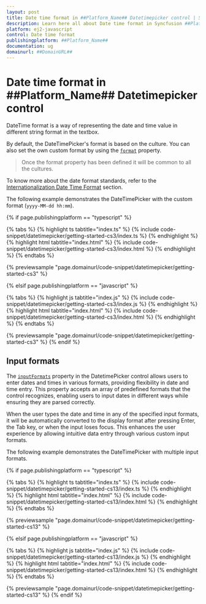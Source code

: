 ```yaml
---
layout: post
title: Date time format in ##Platform_Name## Datetimepicker control | Syncfusion
description: Learn here all about Date time format in Syncfusion ##Platform_Name## Datetimepicker control of Syncfusion Essential JS 2 and more.
platform: ej2-javascript
control: Date time format 
publishingplatform: ##Platform_Name##
documentation: ug
domainurl: ##DomainURL##
---
```


# Date time format in ##Platform_Name## Datetimepicker control

DateTime format is a way of representing the date and time value in different string format in the textbox.

By default, the DateTimePicker's format is based on the culture. You can also set the own custom format by using the [`format`](../api/datetimepicker#format) property.

> Once the format property has been defined it will be common to all the cultures.

To know more about the date format standards, refer to the [Internationalization Date Time Format](http://ej2.syncfusion.com/documentation/base/internationalization/) section.

The following example demonstrates the DateTimePicker with the custom format (`yyyy-MM-dd hh:mm`).

{% if page.publishingplatform == "typescript" %}

 {% tabs %}
{% highlight ts tabtitle="index.ts" %}
{% include code-snippet/datetimepicker/getting-started-cs3/index.ts %}
{% endhighlight %}
{% highlight html tabtitle="index.html" %}
{% include code-snippet/datetimepicker/getting-started-cs3/index.html %}
{% endhighlight %}
{% endtabs %}
        
{% previewsample "page.domainurl/code-snippet/datetimepicker/getting-started-cs3" %}

{% elsif page.publishingplatform == "javascript" %}

{% tabs %}
{% highlight js tabtitle="index.js" %}
{% include code-snippet/datetimepicker/getting-started-cs3/index.js %}
{% endhighlight %}
{% highlight html tabtitle="index.html" %}
{% include code-snippet/datetimepicker/getting-started-cs3/index.html %}
{% endhighlight %}
{% endtabs %}

{% previewsample "page.domainurl/code-snippet/datetimepicker/getting-started-cs3" %}
{% endif %}

## Input formats

The [`inputFormats`](../api/datetimepicker) property in the DatetimePicker control allows users to enter dates and times in various formats, providing flexibility in date and time entry. This property accepts an array of predefined formats that the control recognizes, enabling users to input dates in different ways while ensuring they are parsed correctly.
 
When the user types the date and time in any of the specified input formats, it will be automatically converted to the display format after pressing Enter, the Tab key, or when the input loses focus. This enhances the user experience by allowing intuitive data entry through various custom input formats.

The following example demonstrates the DateTimePicker with multiple input formats.

{% if page.publishingplatform == "typescript" %}

 {% tabs %}
{% highlight ts tabtitle="index.ts" %}
{% include code-snippet/datetimepicker/getting-started-cs13/index.ts %}
{% endhighlight %}
{% highlight html tabtitle="index.html" %}
{% include code-snippet/datetimepicker/getting-started-cs13/index.html %}
{% endhighlight %}
{% endtabs %}

{% previewsample "page.domainurl/code-snippet/datetimepicker/getting-started-cs13" %}

{% elsif page.publishingplatform == "javascript" %}

{% tabs %}
{% highlight js tabtitle="index.js" %}
{% include code-snippet/datetimepicker/getting-started-cs13/index.js %}
{% endhighlight %}
{% highlight html tabtitle="index.html" %}
{% include code-snippet/datetimepicker/getting-started-cs13/index.html %}
{% endhighlight %}
{% endtabs %}

{% previewsample "page.domainurl/code-snippet/datetimepicker/getting-started-cs13" %}
{% endif %}
